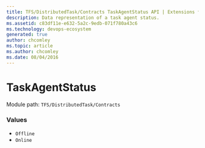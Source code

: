 ```yaml
---
title: TFS/DistributedTask/Contracts TaskAgentStatus API | Extensions for Azure DevOps Services
description: Data representation of a task agent status.
ms.assetid: c83df11e-e632-5a2c-9edb-071f780a43c6
ms.technology: devops-ecosystem
generated: true
author: chcomley
ms.topic: article
ms.author: chcomley
ms.date: 08/04/2016
---
```


# TaskAgentStatus

Module path: `TFS/DistributedTask/Contracts`

### Values

* `Offline` 
* `Online` 
